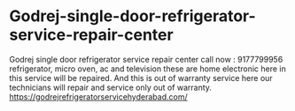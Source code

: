 # Godrej-single-door-refrigerator-service-repair-center
Godrej single door refrigerator service repair center call now : 9177799956  refrigerator, micro oven, ac and television these are home electronic here in this service will be repaired. And this is out of warranty service here our technicians will repair and service only out of warranty.  https://godrejrefrigeratorservicehyderabad.com/
